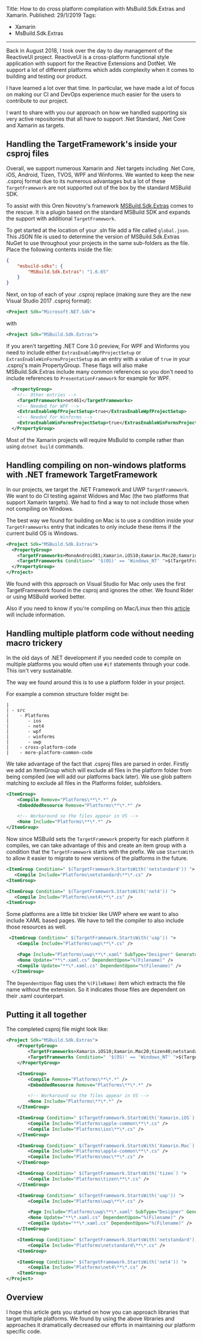 Title: How to do cross platform compilation with MsBuild.Sdk.Extras and Xamarin.
Published: 29/1/2019
Tags:
- Xamarin
- MsBuild.Sdk.Extras
---

Back in August 2018, I took over the day to day management of the ReactiveUI project. ReactiveUI is a cross-platform functional style application with support for the Reactive Extensions and DotNet. We support a lot of different platforms which adds complexity when it comes to building and testing our product.

I have learned a lot over that time. In particular, we have made a lot of focus on making our CI and DevOps experience much easier for the users to contribute to our project.

I want to share with you our approach on how we handled supporting six very active repositories that all have to support .Net Standard, .Net Core and Xamarin as targets.

## Handling the TargetFramework's inside your csproj files

Overall, we support numerous Xamarin and .Net targets including .Net Core, iOS, Android, Tizen, TVOS, WPF and Winforms. We wanted to keep the new .csproj format due to its numerous advantages but a lot of these `TargetFramework` are not supported out of the box by the standard MSBuild SDK.

To assist with this Oren Novotny's framework [MSBuild.Sdk.Extras](https://github.com/onovotny/MSBuildSdkExtras) comes to the rescue. It is a plugin based on the standard MSBuild SDK and expands the support with additional `TargetFramework`.

To get started at the location of your .sln file add a file called `global.json`. This JSON file is used to determine the version of MSBuild.Sdk.Extras NuGet to use throughout your projects in the same sub-folders as the file. Place the following contents inside the file:

```json
{
    "msbuild-sdks": {
        "MSBuild.Sdk.Extras": "1.6.65"
    }
}
```

Next, on top of each of your .csproj replace (making sure they are the new Visual Studio 2017 .csproj format):

```xml
<Project Sdk="Microsoft.NET.Sdk">
```

with

```xml
<Project Sdk="MSBuild.Sdk.Extras">
```

If you aren't targetting .NET Core 3.0 preview, For WPF and Winforms you need to include either `ExtrasEnableWpfProjectSetup` or `ExtrasEnableWinFormsProjectSetup` as an entry with a value of `true` in your .csproj's main PropertyGroup. These flags will also make MSBuild.Sdk.Extras include many common references so you don't need to include references to `PresentationFramework` for example for WPF.

```xml
  <PropertyGroup>  
    <!-- Other entries -->
    <TargetFrameworks>net461</TargetFrameworks>
    <!-- Needed for WPF -->
    <ExtrasEnableWpfProjectSetup>true</ExtrasEnableWpfProjectSetup>
    <!-- Needed for Winforms -->
    <ExtrasEnableWinFormsProjectSetup>true</ExtrasEnableWinFormsProjectSetup>
  </PropertyGroup>  
```

Most of the Xamarin projects will require MsBuild to compile rather than using `dotnet build` commands.

## Handling compiling on non-windows platforms with .NET framework TargetFramework

In our projects, we target the .NET Framework and UWP `TargetFramework`. We want to do CI testing against Widows and Mac (the two platforms that support Xamarin targets). We had to find a way to not include those when not compiling on Windows.

The best way we found for building on Mac is to use a condition inside your `TargetFrameworks` entry that indicates to only include these items if the current build OS is Windows.

```xml
<Project Sdk="MSBuild.Sdk.Extras">
  <PropertyGroup>
    <TargetFrameworks>MonoAndroid81;Xamarin.iOS10;Xamarin.Mac20;Xamarin.TVOS10;Xamarin.WatchOS10;tizen40;netstandard2.0</TargetFrameworks>
    <TargetFrameworks Condition=" '$(OS)' == 'Windows_NT' ">$(TargetFrameworks);net461;uap10.0.16299</TargetFrameworks>
  </PropertyGroup>
</Project>
```

We found with this approach on Visual Studio for Mac only uses the first TargetFramework found in the csproj and ignores the other. We found Rider or using MSBuild worked better.

Also if you need to know if you're compiling on Mac/Linux then this [article](https://github.com/Microsoft/msbuild/issues/539) will include information.

## Handling multiple platform code without needing macro trickery

In the old days of .NET development if you needed code to compile on multiple platforms you would often use `#if` statements through your code. This isn't very sustainable.

The way we found around this is to use a platform folder in your project.

For example a common structure folder might be:

```
|
| - src
|    - Platforms
|       - ios
|       - net4
|       - wpf
|       - winforms
|       - uwp
|    - cross-platform-code
|    - more-platform-common-code
```

We take advantage of the fact that .csproj files are parsed in order. Firstly we add an ItemGroup which will exclude all files in the platform folder from being compiled (we will add our platforms back later). We use glob pattern matching to exclude all files in the Platforms folder, subfolders.

```xml
<ItemGroup>
    <Compile Remove="Platforms\**\*.*" />
    <EmbeddedResource Remove="Platforms\**\*.*" />

    <!-- Workaround so the files appear in VS -->
    <None Include="Platforms\**\*.*" />
</ItemGroup>
```

Now since MSBuild sets the `TargetFramework` property for each platform it compiles, we can take advantage of this and create an item group with a condition that the `TargetFramework` starts with the prefix. We use `StartsWith` to allow it easier to migrate to new versions of the platforms in the future.

```xml
<ItemGroup Condition=" $(TargetFramework.StartsWith('netstandard')) ">
   <Compile Include="Platforms\netstandard\**\*.cs" />
<ItemGroup>

<ItemGroup Condition=" $(TargetFramework.StartsWith('net4')) ">
   <Compile Include="Platforms\net4\**\*.cs" />
<ItemGroup>
```

Some platforms are a little bit trickier like UWP where we want to also include XAML based pages. We have to tell the compiler to also include those resources as well.

```xml
 <ItemGroup Condition=" $(TargetFramework.StartsWith('uap')) ">
    <Compile Include="Platforms\uwp\**\*.cs" />

    <Page Include="Platforms\uwp\**\*.xaml" SubType="Designer" Generator="MSBuild:Compile" />
    <None Update="**\*.xaml.cs" DependentUpon="%(Filename)" />
    <Compile Update="**\*.xaml.cs" DependentUpon="%(Filename)" />
  </ItemGroup>
```

The `DependentUpon` flag uses the `%(FileName)` item which extracts the file name without the extension. So it indicates those files are dependent on their .xaml counterpart.

## Putting it all together

The completed csproj file might look like:

```xml
<Project Sdk="MSBuild.Sdk.Extras">
    <PropertyGroup>
        <TargetFrameworks>Xamarin.iOS10;Xamarin.Mac20;tizen40;netstandard2.0</TargetFrameworks>
        <TargetFrameworks Condition=" '$(OS)' == 'Windows_NT' ">$(TargetFrameworks);net461;uap10.0.16299</TargetFrameworks>
    </PropertyGroup>

    <ItemGroup>
        <Compile Remove="Platforms\**\*.*" />
        <EmbeddedResource Remove="Platforms\**\*.*" />

        <!-- Workaround so the files appear in VS -->
        <None Include="Platforms\**\*.*" />
    </ItemGroup>

    <ItemGroup Condition=" $(TargetFramework.StartsWith('Xamarin.iOS`) ">
        <Compile Include="Platforms\apple-common\**\*.cs" />
        <Compile Include="Platforms\ios\**\*.cs" />
    </ItemGroup>

    <ItemGroup Condition=" $(TargetFramework.StartsWith('Xamarin.Mac`) ">
        <Compile Include="Platforms\apple-common\**\*.cs" />
        <Compile Include="Platforms\mac\**\*.cs" />
    </ItemGroup>

    <ItemGroup Condition=" $(TargetFramework.StartsWith('tizen`) ">
        <Compile Include="Platforms\tizen\**\*.cs" />
    </ItemGroup>

    <ItemGroup Condition=" $(TargetFramework.StartsWith('uap')) ">
        <Compile Include="Platforms\uwp\**\*.cs" />

        <Page Include="Platforms\uwp\**\*.xaml" SubType="Designer" Generator="MSBuild:Compile" />
        <None Update="**\*.xaml.cs" DependentUpon="%(Filename)" />
        <Compile Update="**\*.xaml.cs" DependentUpon="%(Filename)" />
    </ItemGroup>

    <ItemGroup Condition=" $(TargetFramework.StartsWith('netstandard')) ">
        <Compile Include="Platforms\netstandard\**\*.cs" />
    <ItemGroup>

    <ItemGroup Condition=" $(TargetFramework.StartsWith('net4')) ">
        <Compile Include="Platforms\net4\**\*.cs" />
    <ItemGroup>
</Project>
```

## Overview

I hope this article gets you started on how you can approach libraries that target multiple platforms. We found by using the above libraries and approaches it dramatically decreased our efforts in maintaining our platform specific code.
